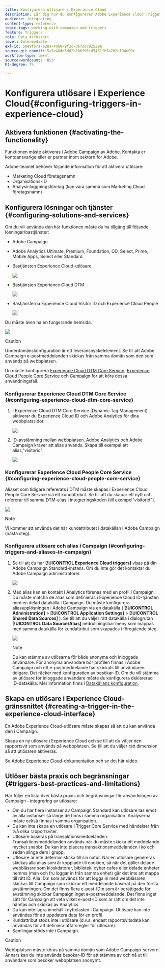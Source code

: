 ```yaml
---
title: Konfigurera utlösare i Experience Cloud
description: Lär dig hur du konfigurerar Adobe Experience Cloud Triggers-integreringen så att du kan börja skicka personaliserade leveranser till dina kunder baserat på deras tidigare beteenden.
audience: integrating
content-type: reference
topic-tags: working-with-campaign-and-triggers
feature: Triggers
role: Data Architect
level: Intermediate
exl-id: 50e9fb7a-b28a-40b0-9f2c-3673c792529a
source-git-commit: 5a7e48da3d62b186f96cd7451fb5a7b2cf94e09c
workflow-type: tm+mt
source-wordcount: '853'
ht-degree: 7%

---
```


# Konfigurera utlösare i Experience Cloud{#configuring-triggers-in-experience-cloud}

## Aktivera funktionen {#activating-the-functionality}

Funktionen måste aktiveras i Adobe Campaign av Adobe. Kontakta er kontoansvarige eller er partner inom sektorn för Adobe.

Adobe-teamet behöver följande information för att aktivera utlösare:

* Marketing Cloud företagsnamn
* Organisations-ID
* Analysinloggningsföretag (kan vara samma som Marketing Cloud företagsnamn)

## Konfigurera lösningar och tjänster {#configuring-solutions-and-services}

Om du vill använda den här funktionen måste du ha tillgång till följande lösningar/bastjänster:

* Adobe Campaign
* Adobe Analytics Ultimate, Premium, Foundation, OD, Select, Prime, Mobile Apps, Select eller Standard.
* Bastjänsten Experience Cloud-utlösare

  ![](assets/trigger_uc_prereq_1.png)

* Bastjänsten Experience Cloud DTM

  ![](assets/trigger_uc_prereq_2.png)

* Bastjänsterna Experience Cloud Visitor ID och Experience Cloud People

  ![](assets/trigger_uc_prereq_3.png)

Du måste även ha en fungerande hemsida.

![](assets/trigger_uc_prereq_4.png)

>[!CAUTION]
>
>Underdomänskonfiguration är ett leveransnyckelelement. Se till att Adobe Campaign e-postmeddelanden skickas från samma domän som den som används på webbplatsen.

Du måste konfigurera [Experience Cloud DTM Core Service](#configuring-experience-cloud-dtm-core-service), [Experience Cloud People Core Service](#configuring-experience-cloud-people-core-service) och [Campaign](#configuring-triggers-and-aliases-in-campaign) för att köra dessa användningsfall.

### Konfigurerar Experience Cloud DTM Core Service {#configuring-experience-cloud-dtm-core-service}

1. I Experience Cloud DTM Core Service (Dynamic Tag Management) aktiverar du Experience Cloud ID och Adobe Analytics för dina webbplatssidor.

   ![](assets/trigger_uc_conf_1.png)

1. ID-avstämning mellan webbplatsen, Adobe Analytics och Adobe Campaign kräver att alias används. Skapa till exempel ett alias,&quot;visitorid&quot;.

   ![](assets/trigger_uc_conf_2.png)

### Konfigurerar Experience Cloud People Core Service {#configuring-experience-cloud-people-core-service}

Aliaset som tidigare refererats i DTM måste skapas i Experience Cloud People Core Service via ett kundattribut. Se till att du skapar ett nytt och refererar till samma DTM-alias i integreringskoden (till exempel&quot;visitorid&quot;).

![](assets/trigger_uc_conf_3.png)

>[!NOTE]
>
>Vi kommer att använda det här kundattributet i datakällan i Adobe Campaign (nästa steg).

### Konfigurera utlösare och alias i Campaign {#configuring-triggers-and-aliases-in-campaign}

1. Se till att du har **[!UICONTROL Experience Cloud triggers]** visas på din Adobe Campaign Standard-instans. Om du inte gör det kontaktar du Adobe Campaign administratörer.

   ![](assets/remarketing_1.png)

1. Med alias kan en kontakt i Analytics förenas med en profil i Campaign. Du måste matcha de alias som definieras i Experience Cloud ID-tjänsten med en delad datakälla i Campaign. Du måste konfigurera aliasupplösningen i Adobe Campaign via en datakälla ( **[!UICONTROL Administration]** > **[!UICONTROL Application Settings]** > **[!UICONTROL Shared Data Sources]** ). Se till att du väljer rätt datakälla i dialogrutan **[!UICONTROL Data Source/Alias]** nedrullningsbar meny som mappas med samma datakälla för kundattribut som skapades i föregående steg.

   ![](assets/trigger_uc_conf_5.png)

   >[!NOTE]
   >
   >Du kan stämma av utlösarna för både anonyma och inloggade användare. För anonyma användare bör profilen finnas i Adobe Campaign och ett e-postmeddelande har skickats till användaren tidigare. Det räcker med konfiguration av besökar-ID. Om du vill stämma av utlösare för inloggade användare måste du konfigurera deklarerad ID-datakälla. Mer information finns i [Datakällans konfiguration](../../integrating/using/integration-with-audience-manager-or-people-core-service.md#step-2--configure-the-data-sources).

## Skapa en utlösare i Experience Cloud-gränssnittet {#creating-a-trigger-in-the-experience-cloud-interface}

En Adobe Experience Cloud-utlösare måste skapas så att du kan använda den i Campaign.

Skapa en ny utlösare i Experience Cloud och se till att du väljer den rapportsvit som används på webbplatsen. Se till att du väljer rätt dimension så att utlösaren aktiveras.

Se [Adobe Experience Cloud-dokumentation](https://experienceleague.adobe.com/docs/core-services/interface/activation/triggers.html) och se det här [video](https://helpx.adobe.com/marketing-cloud/how-to/email-marketing.html#step-two).

## Utlöser bästa praxis och begränsningar {#triggers-best-practices-and-limitations}

Här följer en lista över bästa praxis och begränsningar för användningen av Campaign - integrering av utlösare:

* Om du har flera instanser av Campaign Standard kan utlösare tas emot av alla instanser så länge de finns i samma organisation. Analyserna måste också finnas i samma organisation.
* Du kan inte skapa en utlösare i Trigger Core Service med händelser från två olika rapportsviter.
* Utlösare baseras på transaktionsmeddelanden. Transaktionsmeddelanden används när du måste skicka ett meddelande mycket snabbt. Du kan inte placera transaktionsmeddelanden i kö och sedan slinga dem i grupp.
* Utlösare är inte deterministiska till sin natur. När en utlösare genereras skickas alla alias som är kopplade till cookien, så när det gäller delade webbläsare som kioskdatorer, bibliotek, cyber cafes eller delade enheter hemma (man och fru loggar in från samma enhet) går det inte att mappa till rätt ID. Alla ID:n som används för att logga in med webbläsaren skickas till Campaign som skickar ett meddelande baserat på den första avstämningen. Om det finns flera e-post-ID:n som är berättigade för avstämning skickar Campaign inget e-postmeddelande. Det finns inget sätt för Campaign att veta vilket e-post-ID som är rätt om det inte hämtas och skickas av Analytics.
* Du kan inte lagra innehåll i nyttolasten i Campaign. Utlösare kan inte användas för att uppdatera data för en profil.
* Kundattribut stöds inte i utlösare (d.v.s. endast rapportsvitsdata kan användas för att definiera affärsregler för utlösare).
* Samlingar stöds inte i Campaign.

>[!CAUTION]
>
>Webbplatsen måste köras på samma domän som Adobe Campaign-servern. Annars kan du inte använda besökar-ID för att stämma av och nå ut till användare som besöker webbplatsen anonymt.
